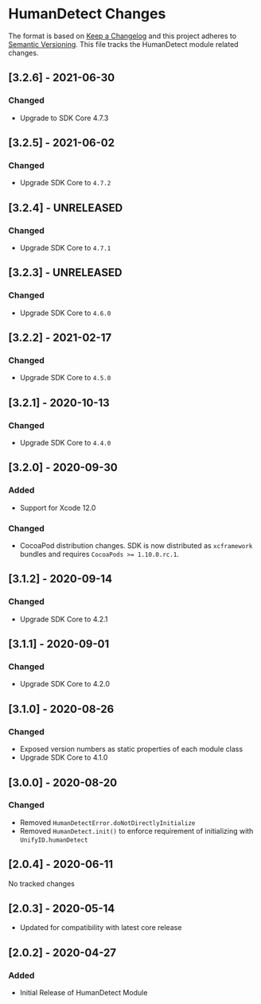 # HumanDetect Changes

The format is based on [Keep a Changelog](https://keepachangelog.com/en/1.0.0/)
and this project adheres to [Semantic Versioning](https://semver.org/spec/v2.0.0.html).
This file tracks the HumanDetect module related changes.

## [3.2.6] - 2021-06-30

### Changed

- Upgrade to SDK Core 4.7.3

## [3.2.5] - 2021-06-02

### Changed

- Upgrade SDK Core to `4.7.2`

## [3.2.4] - UNRELEASED

### Changed

- Upgrade SDK Core to `4.7.1`

## [3.2.3] - UNRELEASED

### Changed

- Upgrade SDK Core to `4.6.0`

## [3.2.2] - 2021-02-17

### Changed

- Upgrade SDK Core to `4.5.0`

## [3.2.1] - 2020-10-13

### Changed

- Upgrade SDK Core to `4.4.0`

## [3.2.0] - 2020-09-30

### Added

- Support for Xcode 12.0

### Changed

- CocoaPod distribution changes. SDK is now distributed as
  `xcframework` bundles and requires `CocoaPods >= 1.10.0.rc.1`.

## [3.1.2] - 2020-09-14

### Changed

- Upgrade SDK Core to 4.2.1

## [3.1.1] - 2020-09-01

### Changed

- Upgrade SDK Core to 4.2.0

## [3.1.0] - 2020-08-26

### Changed

- Exposed version numbers as static properties of each module class
- Upgrade SDK Core to 4.1.0

## [3.0.0] - 2020-08-20

### Changed

- Removed `HumanDetectError.doNotDirectlyInitialize`
- Removed `HumanDetect.init()` to enforce requirement of initializing with `UnifyID.humanDetect`

## [2.0.4] - 2020-06-11

No tracked changes

## [2.0.3] - 2020-05-14

- Updated for compatibility with latest core release

## [2.0.2] - 2020-04-27

### Added

- Initial Release of HumanDetect Module

